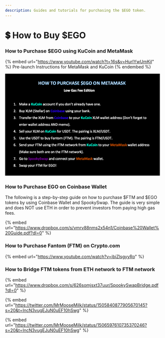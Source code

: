 ```yaml
---
description: Guides and tutorials for purchasing the $EGO token.
---
```


# 💲 How to Buy $EGO

### How to Purchase $EGO using KuCoin and MetaMask

{% embed url="https://www.youtube.com/watch?t=16s&v=HurlYwUmKjI" %}
Pre-launch Instructions for MetaMask and KuCoin
{% endembed %}

![](<../.gitbook/assets/Screen Shot 2022-03-08 at 12.32.26 AM.png>)

### How to Purchase EGO on Coinbase Wallet

The following is a step-by-step guide on how to purchase $FTM and $EGO tokens by using Coinbase Wallet and SpookySwap. The guide is very simple and does NOT use ETH in order to prevent investors from paying high gas fees.

{% embed url="https://www.dropbox.com/s/vmrv88nms2x54n1/Coinbase%20Wallet%20Guide.pdf?dl=0" %}

### How to Purchase Fantom (FTM) on Crypto.com

{% embed url="https://www.youtube.com/watch?v=ibiZlsgyyRo" %}

### How to Bridge FTM tokens from ETH network to FTM network

{% embed url="https://www.dropbox.com/s/626somjsxt37uur/SpookySwapBridge.pdf?dl=0" %}

{% embed url="https://twitter.com/MrMooseMilk/status/1505840877905670145?s=20&t=IncN3vugEJuN0uEF10hSwg" %}

{% embed url="https://twitter.com/MrMooseMilk/status/1506597610735370246?s=20&t=IncN3vugEJuN0uEF10hSwg" %}
